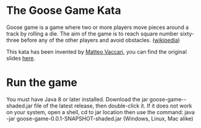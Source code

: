# The Goose Game Kata
Goose game is a game where two or more players move pieces around a track by rolling a die. The aim of the game is to reach square number sixty-three before any of the other players and avoid obstacles. ([wikipedia](https://en.wikipedia.org/wiki/Game_of_the_Goose))

This kata has been invented by [Matteo Vaccari](https://github.com/xpmatteo), you can find the original slides [here](https://www.slideshare.net/pierodibello/il-dilettevole-giuoco-delloca-coding-dojo).

# Run the game
You must have Java 8 or later installed.
Download the jar goose-game-<LATEST>-shaded.jar file of the latest release, then double-click it.
If it does not work on your system, open a shell, cd to jar location then use the command:
 java -jar goose-game-0.0.1-SNAPSHOT-shaded.jar
(Windows, Linux, Mac alike)